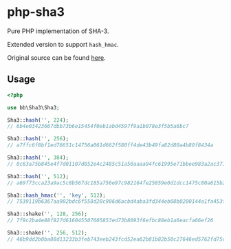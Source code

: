 # php-sha3

Pure PHP implementation of SHA-3.

Extended version to support `hash_hmac`.

Original source can be found [here](https://github.com/0xbb/php-sha3).

## Usage

```php
<?php 

use bb\Sha3\Sha3;

Sha3::hash('', 224);
// 6b4e03423667dbb73b6e15454f0eb1abd4597f9a1b078e3f5b5a6bc7

Sha3::hash('', 256);
// a7ffc6f8bf1ed76651c14756a061d662f580ff4de43b49fa82d80a4b80f8434a

Sha3::hash('', 384);
// 0c63a75b845e4f7d01107d852e4c2485c51a50aaaa94fc61995e71bbee983a2ac3713831264adb47fb6bd1e058d5f004

Sha3::hash('', 512);
// a69f73cca23a9ac5c8b567dc185a756e97c982164fe25859e0d1dcc1475c80a615b2123af1f5f94c11e3e9402c3ac558f500199d95b6d3e301758586281dcd26

Sha3::hash_hmac('', 'key', 512);
// 7539119b6367aa902bdc6f558d20c906d6acbd4aba3fd344eb08b0200144a1fa453ff6e7919962358be53f6db2a320d1852c52a3dea3e907070775f7a91f1282

Sha3::shake('', 128, 256);
// 7f9c2ba4e88f827d616045507605853ed73b8093f6efbc88eb1a6eacfa66ef26

Sha3::shake('', 256, 512);
// 46b9dd2b0ba88d13233b3feb743eeb243fcd52ea62b81b82b50c27646ed5762fd75dc4ddd8c0f200cb05019d67b592f6fc821c49479ab48640292eacb3b7c4be
